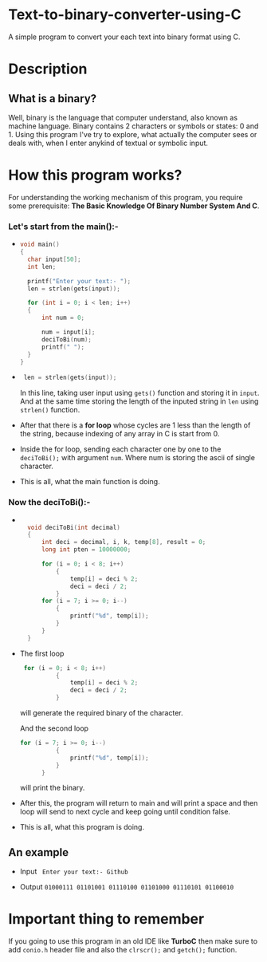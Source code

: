 # Text-to-binary-converter-using-C
A simple program to convert your each text into binary format using C.

# Description
## What is a binary?
Well, binary is the language that computer understand, also known as machine language. 
Binary contains 2 characters or symbols or states: 0 and 1.
Using this program I've try to explore, what actually the computer sees or deals with, when I enter anykind of textual or symbolic input.

# How this program works?
For understanding the working mechanism of this program, you require some prerequisite: **The Basic Knowledge Of Binary Number System And C**.

### Let's start from the main():-
* ```C 
  void main()
  {
    char input[50];
    int len;

    printf("Enter your text:- ");
    len = strlen(gets(input));

    for (int i = 0; i < len; i++)
    {
        int num = 0;

        num = input[i];
        deciToBi(num);
        printf(" ");
    }
  } 
  ```
* ```C
   len = strlen(gets(input));
   ```
   In this line, taking user input using `gets()` function and storing it in `input`. 
   And at the same time storing the length of the inputed string in `len` using `strlen()` function.

* After that there is a **for loop** whose cycles are 1 less than the length of the string, because indexing of any array in C is start from 0.
* Inside the for loop, sending each character one by one to the `deciToBi();` with argument `num`. Where num is storing the ascii of single character.
* This is all, what the main function is doing.

### Now the deciToBi():-

* ```C

    void deciToBi(int decimal)
    {
        int deci = decimal, i, k, temp[8], result = 0;
        long int pten = 10000000;

        for (i = 0; i < 8; i++)
            {
                temp[i] = deci % 2;
                deci = deci / 2;
            }
        for (i = 7; i >= 0; i--)
            {
                printf("%d", temp[i]);
            }
        }
    }
  ```
* The first loop
  ```C
   for (i = 0; i < 8; i++)
            {
                temp[i] = deci % 2;
                deci = deci / 2;
            }
  ```
  will generate the required binary of the character.
  
  And the second loop
  ```C
  for (i = 7; i >= 0; i--)
            {
                printf("%d", temp[i]);
            }
        }
  ```
  will print the binary.
  
* After this, the program will return to main and will print a space and then loop will send to next cycle and keep going until condition false.
  
* This is all, what this program is doing.

## An example
* Input
  ``` Enter your text:- Github```
  
* Output
  ``` 01000111 01101001 01110100 01101000 01110101 01100010 ```
  
# Important thing to remember
If you going to use this program in an old IDE like **TurboC** then make sure to add `conio.h` header file and also the `clrscr();` and `getch();` function.

